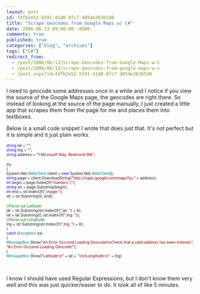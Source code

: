 ```yaml
---
layout: post
id: fdfb2e52-5591-41d0-8fc7-4854e363b5d0
title: "Scrape Geocodes from Google Maps w/ C#"
date: 2006-06-13 09:00:00 -0500
comments: true
published: true
categories: ["blog", "archives"]
tags: ["C#"]
redirect_from: 
  - /post/2006/06/13/Scrape-Geocodes-from-Google-Maps-w-C
  - /post/2006/06/13/scrape-geocodes-from-google-maps-w-c
  - /post.aspx?id=fdfb2e52-5591-41d0-8fc7-4854e363b5d0
---
```

<!-- more -->
<p>I need to geocode some addresses once in a while and I notice if you view the source of the Google Maps page, the geocodes are right there. So instead of looking at the source of the page manually, I just created a little app that scrapes them from the page for me and places them into textboxes.</p>
<p>Below is a small code snippet I wrote that does just that. It's not perfect but it is simple and it just plain works.</p>
<p><span style="color: #0000ff; font-size: x-small;"> </span></p>
<p><span style="color: #0000ff; font-size: x-small;">string</span><span style="font-size: x-small;"> lat = </span><span style="color: #800000; font-size: x-small;">""</span><span style="font-size: x-small;">;<br /></span><span style="color: #0000ff; font-size: x-small;">string</span><span style="font-size: x-small;"> lng = </span><span style="color: #800000; font-size: x-small;">""</span><span style="font-size: x-small;">;<br /></span><span style="color: #0000ff; font-size: x-small;">string</span><span style="font-size: x-small;"> address = </span><span style="color: #800000; font-size: x-small;">"1 Microsoft Way, Redmond WA"</span><span style="font-size: x-small;">;</span></p>
<p><span style="font-size: x-small;"> </span></p>
<p><span style="color: #0000ff; font-size: x-small;">try<br /></span><span style="font-size: x-small;">{<br />System.Net.</span><span style="color: #008080; font-size: x-small;">WebClient</span><span style="font-size: x-small;"> client = </span><span style="color: #0000ff; font-size: x-small;">new</span><span style="font-size: x-small;"> System.Net.</span><span style="color: #008080; font-size: x-small;">WebClient</span><span style="font-size: x-small;">();<br /></span><span style="color: #0000ff; font-size: x-small;">string</span><span style="font-size: x-small;"> page = client.DownloadString(</span><span style="color: #800000; font-size: x-small;">"http://maps.google.com/maps?q="</span><span style="font-size: x-small;"> + address);<br /></span><span style="color: #0000ff; font-size: x-small;">int</span><span style="font-size: x-small;"> begin = page.IndexOf(</span><span style="color: #800000; font-size: x-small;">"markers: ["</span><span style="font-size: x-small;">);<br /></span><span style="color: #0000ff; font-size: x-small;">string</span><span style="font-size: x-small;"> str = page.Substring(begin);<br /></span><span style="color: #0000ff; font-size: x-small;">int</span><span style="font-size: x-small;"> end = str.IndexOf(</span><span style="color: #800000; font-size: x-small;">",image:"</span><span style="font-size: x-small;">);<br />str = str.Substring(0, end);</span></p>
<p><span style="color: #008000; font-size: x-small;">//Parse out Latitude<br /></span><span style="font-size: x-small;">lat = str.Substring(str.IndexOf(</span><span style="color: #800000; font-size: x-small;">",lat: "</span><span style="font-size: x-small;">) + 6);<br />lat = lat.Substring(0, lat.IndexOf(</span><span style="color: #800000; font-size: x-small;">",lng: "</span><span style="font-size: x-small;">));<br /></span><span style="color: #008000; font-size: x-small;">//Parse out Longitude<br /></span><span style="font-size: x-small;">lng = str.Substring(str.IndexOf(</span><span style="color: #800000; font-size: x-small;">",lng: "</span><span style="font-size: x-small;">) + 6);<br />}<br /></span><span style="color: #0000ff; font-size: x-small;">catch</span><span style="font-size: x-small;"> (</span><span style="color: #008080; font-size: x-small;">Exception</span><span style="font-size: x-small;"> ex)<br />{<br /></span><span style="color: #008080; font-size: x-small;">MessageBox</span><span style="font-size: x-small;">.Show(</span><span style="color: #800000; font-size: x-small;">"An Error Occured Loading Geocode!\nCheck that a valid address has been entered."</span><span style="font-size: x-small;">, </span><span style="color: #800000; font-size: x-small;">"An Error Occured Loading Geocode!"</span><span style="font-size: x-small;">);<br />}<br /></span><span style="color: #008080; font-size: x-small;">MessageBox</span><span style="font-size: x-small;">.Show(</span><span style="color: #800000; font-size: x-small;">"Latitude:\n"</span><span style="font-size: x-small;"> + lat + </span><span style="color: #800000; font-size: x-small;">"\n\nLongitude:\n"</span><span style="font-size: x-small;"> + lng);</span></p>
<p>&nbsp;</p>
<p>I know I should have used Regular Expressions, but I don't know them very well and this was just quicker/easier to do. It took all of like 5 minutes.</p>
